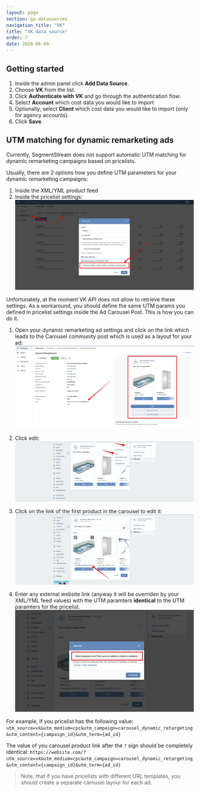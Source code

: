 ```yaml
---
layout: page
section: ga-datasources
navigation_title: "VK"
title: "VK data source"
order: 7
date: 2020-06-09
---
```


## Getting started

1. Inside the admin panel click **Add Data Source**.
2. Choose **VK** from the list.
3. Click **Authenticate with VK** and go through the authentication flow.
4. Select **Account** which cost data you would like to import
5. Optionally, select **Client** which cost data you would like to import (only for agency accounts).
6. Click **Save**.
  
## UTM matching for dynamic remarketing ads

Currently, SegmentStream does not support automatic UTM matching for dynamic remarketing campaigns based on pricelists.

Usually, there are 2 options how you define UTM parameters for your dynamic remarketing campaigns:

1. Inside the XML/YML product feed
2. Inside the pricelist settings:
![VK Pricelist UTM params](/img/vk/vk-pricelist.png)

Unfortunately, at the moment VK API does not allow to retrieve these settings. As a workaround, you should define the same UTM params you defined in pricelist settings inside the Ad Carousel Post. This is how you can do it.

1. Open your dynamic remarketing ad settings and click on the link which leads to the Carousel community post which is used as a layout for your ad:
![VK ad carousel post link](/img/vk/vk-carousel-layout-link.png)

2. Click edit:
![VK ad carousel edit](/img/vk/vk-carousel-edit.png)

3. Click on the link of the first product in the carousel to edit it:
![VK ad carousel link edit](/img/vk/vk-carousel-link-edit.png)

4. Enter any external website link (anyway it will be overriden by your XML/YML feed values) with the UTM paramters **identical** to the UTM paramters for the pricelist.
![VK ad carousel link value](/img/vk/vk-carousel-link-value.png)

For example, if you pricelist has the following value:
`utm_source=vk&utm_medium=cpc&utm_campaign=carousel_dynamic_retargeting&utm_content={campaign_id}&utm_term={ad_id}`

The value of you carousel product link after the `?` sign should be completely identical:
`https://website.com/?utm_source=vk&utm_medium=cpc&utm_campaign=carousel_dynamic_retargeting&utm_content={campaign_id}&utm_term={ad_id}`

> Note, that if you have pricelists with different URL templates, you should create a separate carousel layour for each ad.
